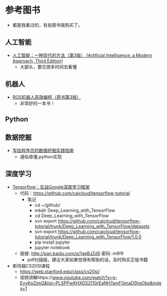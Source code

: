 # 参考图书
- 都是我看过的，有些图书我购买了。   

## 人工智能
- [人工智能：一种现代的方法（第3版） [Artificial Intelligence: a Modern Approach, Third Edition]](https://item.jd.com/11343660.html)
    - 大部头，要花很多时间去看懂

## 机器人
- [ROS机器人高效编程（原书第3版）](https://item.jd.com/12169587.html)
    - 非常好的一本书！


## Python


## 数据挖掘
- [写给程序员的数据挖掘实践指南](https://e.jd.com/30334280.html)   
    - 通俗易懂,python实现

## 深度学习
- [Tensorflow：实战Google深度学习框架](https://book.douban.com/subject/26976457/)
    - 代码：https://github.com/caicloud/tensorflow-tutorial
        - 笔记 
            - cd ~/github/ 
            - mkdir Deep_Learning_with_TensorFlow
            - cd Deep_Learning_with_TensorFlow
            - svn export https://github.com/caicloud/tensorflow-tutorial/trunk/Deep_Learning_with_TensorFlow/datasets
            - svn export https://github.com/caicloud/tensorflow-tutorial/trunk/Deep_Learning_with_TensorFlow/1.0.0
            - pip install jupyter 
            - jupyter notebook
    - 链接: http://pan.baidu.com/s/1geBJZd5 密码: m8f9
        - pdf扫描版，建议大家如果觉得有帮助的话，及时购买正版书籍
- 斯坦福CS20SI课程
    - https://web.stanford.edu/class/cs20si/
    - 视频讲解https://www.youtube.com/watch?v=g-EvyKpZjmQ&list=PLSPPwKHXGS2110rEaNH7amFGmaD5hsObs&index=1